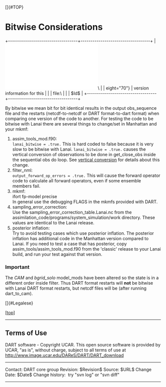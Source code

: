 []{#TOP}

Bitwise Considerations
======================

+-----------------------------------+-----------------------------------+
| ![DART project                    | Jump to [DART Documentation Main  |
| logo](../images/Dartboard7.png){h | Index](../index.html)\            |
| eight="70"}                       | version information for this      |
|                                   | file:\                            |
|                                   | \$Id\$                            |
+-----------------------------------+-----------------------------------+

By bitwise we mean bit for bit identical results in the output
obs\_sequence file and the restarts (netcdf-to-netcdf or DART
format-to-dart format) when comparing one version of the code to
another. For testing the code to be bitwise with Lanai there are several
things to change/set in Manhattan and your mkmf:

1.  assim\_tools\_mod.f90:\
    `lanai_bitwise = .true.` This is hard coded to false because it is
    very slow to be bitwise with Lanai. `lanai_bitwise = .true.` causes
    the vertical conversion of observations to be done in
    get\_close\_obs inside the sequential obs do loop. See [vertical
    conversion](vertical_conversion.html) for details about this change.
2.  filter\_nml:\
    `output_forward_op_errors = .true.` This will cause the forward
    operator code to calculate all forward operators, even if some
    ensemble members fail.
3.  mkmf:\
    ifort fp-model precise\
    In general use the debugging FLAGS in the mkmfs provided with DART.
4.  sampling\_error\_correction:\
    Use the sampling\_error\_correction\_table.Lanai.nc from the
    assimilation\_code/programs/system\_simulation/work directory. These
    values are identical to the Lanai release.
5.  posterior inflation:\
    Try to avoid testing cases which use posterior inflation. The
    posterior inflation has additional code in the Manhattan version
    compared to Lanai. If you need to test a case that has posterior,
    copy assim\_tools/assim\_tools\_mod.f90 from the 'classic' release
    to your Lanai build, and run your test against that version.

### Important

The *CAM* and *bgrid\_solo* model\_mods have been altered so the state
is in a different order inside filter. Thus DART format restarts will
**not** be bitwise with Lanai DART format restarts, but netcdf files
will be (after running dart\_to\_cam).

[]{#Legalese}

<div class="top">

\[[top](#)\]

</div>

------------------------------------------------------------------------

Terms of Use
------------

DART software - Copyright UCAR. This open source software is provided by
UCAR, "as is", without charge, subject to all terms of use at
<http://www.image.ucar.edu/DAReS/DART/DART_download>

  ------------------ -----------------------------
  Contact:           DART core group
  Revision:          \$Revision\$
  Source:            \$URL\$
  Change Date:       \$Date\$
  Change history:    try "svn log" or "svn diff"
  ------------------ -----------------------------


